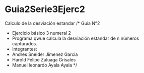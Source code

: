 # Guia2Serie3Ejerc2
Calculo de la desviación estandar
/* Guia N°2
 * Ejercicio básico 3 numeral 2
 * Programa qwue calcula la desviación estandar de n números capturados.
 * Integrantes:
 * Andres Sneider Jimenez Garcia
 * Harold Felipe Zuluaga Grisales
 * Manuel leonardo Ayala Ayala 
*/
